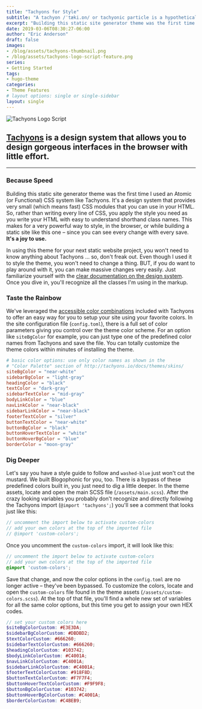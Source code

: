 ```yaml
---
title: "Tachyons for Style"
subtitle: "A tachyon /ˈtæki.ɒn/ or tachyonic particle is a hypothetical particle that always moves faster than light."
excerpt: "Building this static site generator theme was the first time I used an Atomic (or Functional) CSS system like Tachyons. It’s a design system that provides very small (which means fast) CSS modules that you can use in your HTML."
date: 2019-03-06T08:30:27-06:00
author: "Eric Anderson"
draft: false
images:
- /blog/assets/tachyons-thumbnail.png
- /blog/assets/tachyons-logo-script-feature.png
series:
- Getting Started
tags:
- hugo-theme
categories:
- Theme Features
# layout options: single or single-sidebar
layout: single
---
```


![Tachyons Logo Script](/blog/assets/tachyons-logo-script-feature.png)

## [Tachyons](http://tachyons.io) is a design system that allows you to design gorgeous interfaces in the browser with little effort.

---

### Because Speed

Building this static site generator theme was the first time I used an Atomic (or Functional) CSS system like Tachyons. It's a design system that provides very small (which means fast) CSS modules that you can use in your HTML. So, rather than writing every line of CSS, you apply the style you need as you write your HTML with easy to understand shorthand class names. This makes for a very powerful way to style, in the browser, or while building a static site like this one – since you can see every change with every save. **It's a joy to use.**

In using this theme for your next static website project, you won't need to know anything about Tachyons ... so, don't freak out. Even though I used it to style the theme, you won't need to change a thing. BUT, if you do want to play around with it, you can make massive changes very easily. Just familiarize yourself with the [clear documentation on the design system](http://tachyons.io/docs/). Once you dive in, you'll recognize all the classes I'm using in the markup.

### Taste the Rainbow

We've leveraged the [accessible color combinations](http://tachyons.io/docs/themes/skins/) included with Tachyons to offer an easy way for you to setup your site using your favorite colors. In the site configuration file (`config.toml`), there is a full set of color parameters giving you control over the theme color scheme. For an option like `siteBgColor` for example, you can just type one of the predefined color names from Tachyons and save the file. You can totally customize the theme colors within minutes of installing the theme.

```toml
# basic color options: use only color names as shown in the
# "Color Palette" section of http://tachyons.io/docs/themes/skins/
siteBgColor = "near-white"
sidebarBgColor = "light-gray"
headingColor = "black"
textColor = "dark-gray"
sidebarTextColor = "mid-gray"
bodyLinkColor = "blue"
navLinkColor = "near-black"
sidebarLinkColor = "near-black"
footerTextColor = "silver"
buttonTextColor = "near-white"
buttonBgColor = "black"
buttonHoverTextColor = "white"
buttonHoverBgColor = "blue"
borderColor = "moon-gray"
```

### Dig Deeper

Let's say you have a style guide to follow and `washed-blue` just won't cut the mustard. We built Blogophonic for you, too. There is a bypass of these predefined colors built in, you just need to dig a little deeper. In the theme assets, locate and open the main SCSS file (`/assets/main.scss`). After the crazy looking variables you probably don't recognize and directly following the Tachyons import (`@import 'tachyons';`) you'll see a comment that looks just like this:

```scss
// uncomment the import below to activate custom-colors
// add your own colors at the top of the imported file
// @import 'custom-colors';
```

Once you uncomment the `custom-colors` import, it will look like this:

```scss
// uncomment the import below to activate custom-colors
// add your own colors at the top of the imported file
@import 'custom-colors';
```

Save that change, and now the color options in the `config.toml` are no longer active – they've been bypassed. To customize the colors, locate and open the `custom-colors` file found in the theme assets (`/assets/custom-colors.scss`). At the top of that file, you'll find a whole new set of variables for all the same color options, but this time you get to assign your own HEX codes.

```scss
// set your custom colors here
$siteBgColorCustom: #E3E3DA;
$sidebarBgColorCustom: #DBDBD2;
$textColorCustom: #666260;
$sidebarTextColorCustom: #666260;
$headingColorCustom: #103742;
$bodyLinkColorCustom: #C4001A;
$navLinkColorCustom: #C4001A;
$sidebarLinkColorCustom: #C4001A;
$footerTextColorCustom: #918F8D;
$buttonTextColorCustom: #F7F7F4;
$buttonHoverTextColorCustom: #F9F9F8;
$buttonBgColorCustom: #103742;
$buttonHoverBgColorCustom: #C4001A;
$borderColorCustom: #C4BEB9;
```
